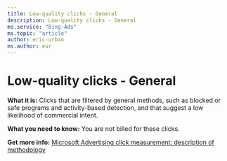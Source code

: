 ```yaml
---
title: Low-quality clicks - General
description: Low-quality clicks - General
ms.service: "Bing-Ads"
ms.topic: "article"
author: eric-urban
ms.author: eur
---
```


# Low-quality clicks - General

**What it is:**    Clicks that are filtered by general methods, such as blocked or safe programs and activity-based detection, and that suggest a low likelihood of commercial intent.

**What you need to know:** You are not billed for these clicks.

**Get more info:**    [Microsoft Advertising click measurement: description of methodology](https://go.microsoft.com/fwlink?LinkId=550982)


